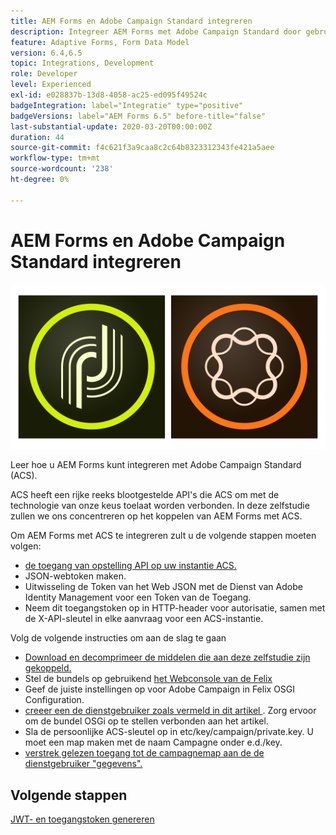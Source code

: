 ```yaml
---
title: AEM Forms en Adobe Campaign Standard integreren
description: Integreer AEM Forms met Adobe Campaign Standard door gebruik te maken van het AEM Forms Form Data Model voor het ophalen van informatie over het ACS-campagneprofiel enzovoort.
feature: Adaptive Forms, Form Data Model
version: 6.4,6.5
topic: Integrations, Development
role: Developer
level: Experienced
exl-id: e028837b-13d8-4058-ac25-ed095f49524c
badgeIntegration: label="Integratie" type="positive"
badgeVersions: label="AEM Forms 6.5" before-title="false"
last-substantial-update: 2020-03-20T00:00:00Z
duration: 44
source-git-commit: f4c621f3a9caa8c2c64b8323312343fe421a5aee
workflow-type: tm+mt
source-wordcount: '238'
ht-degree: 0%

---
```


# AEM Forms en Adobe Campaign Standard integreren

![ formsandcampagne ](assets/helpx-cards-forms.png)

Leer hoe u AEM Forms kunt integreren met Adobe Campaign Standard (ACS).

ACS heeft een rijke reeks blootgestelde API&#39;s die ACS om met de technologie van onze keus toelaat worden verbonden. In deze zelfstudie zullen we ons concentreren op het koppelen van AEM Forms met ACS.

Om AEM Forms met ACS te integreren zult u de volgende stappen moeten volgen:

* [ de toegang van opstelling API op uw instantie ACS.](https://experienceleague.adobe.com/docs/campaign-standard/using/working-with-apis/get-started-apis.html?lang=en)
* JSON-webtoken maken.
* Uitwisseling de Token van het Web JSON met de Dienst van Adobe Identity Management voor een Token van de Toegang.
* Neem dit toegangstoken op in HTTP-header voor autorisatie, samen met de X-API-sleutel in elke aanvraag voor een ACS-instantie.

Volg de volgende instructies om aan de slag te gaan

* [Download en decomprimeer de middelen die aan deze zelfstudie zijn gekoppeld.](assets/aem-forms-and-acs-bundles.zip)
* Stel de bundels op gebruikend [ het Webconsole van de Felix ](http://localhost:4502/system/console/bundles)
* Geef de juiste instellingen op voor Adobe Campaign in Felix OSGI Configuration.
* [ creeer een de dienstgebruiker zoals vermeld in dit artikel ](/help/forms/adaptive-forms/service-user-tutorial-develop.md). Zorg ervoor om de bundel OSGi op te stellen verbonden aan het artikel.
* Sla de persoonlijke ACS-sleutel op in etc/key/campaign/private.key. U moet een map maken met de naam Campagne onder e.d./key.
* [ verstrek gelezen toegang tot de campagnemap aan de de dienstgebruiker &quot;gegevens&quot;.](http://localhost:4502/useradmin)

## Volgende stappen

[JWT- en toegangstoken genereren](partone.md)
